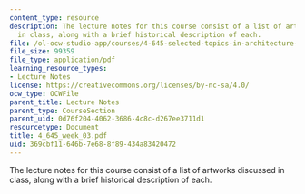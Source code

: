 ```yaml
---
content_type: resource
description: The lecture notes for this course consist of a list of artworks discussed
  in class, along with a brief historical description of each.
file: /ol-ocw-studio-app/courses/4-645-selected-topics-in-architecture-architecture-from-1750-to-the-present-fall-2004/369cbf11646b7e688f89434a83420472_4_645_week_03.pdf
file_size: 99359
file_type: application/pdf
learning_resource_types:
- Lecture Notes
license: https://creativecommons.org/licenses/by-nc-sa/4.0/
ocw_type: OCWFile
parent_title: Lecture Notes
parent_type: CourseSection
parent_uid: 0d76f204-4062-3686-4c8c-d267ee3711d1
resourcetype: Document
title: 4_645_week_03.pdf
uid: 369cbf11-646b-7e68-8f89-434a83420472
---
```

The lecture notes for this course consist of a list of artworks discussed in class, along with a brief historical description of each.